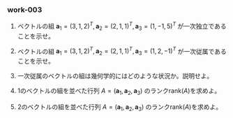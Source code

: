 ### work-003

1. ベクトルの組 $\bm{a}_1 = (3, 1, 2)^T, \bm{a}_2 = (2, 1, 1)^T, \bm{a}_3 = (1, -1, 5)^T$ が一次独立であることを示せ。

2. ベクトルの組 $\bm{a}_1 = (3, 1, 2)^T, \bm{a}_2 = (2, 1, 1)^T, \bm{a}_3 = (1, 2, -1)^T$ が一次従属であることを示せ。

3. 一次従属のベクトルの組は幾何学的にはどのような状況か。説明せよ。

4. 1のベクトルの組を並べた行列 $A = (\bm{a}_1, \bm{a}_2, \bm{a}_3)$ のランク$\text{rank}(A)$を求めよ。

5. 2のベクトルの組を並べた行列 $A = (\bm{a}_1, \bm{a}_2, \bm{a}_3)$ のランク$\text{rank}(A)$を求めよ。